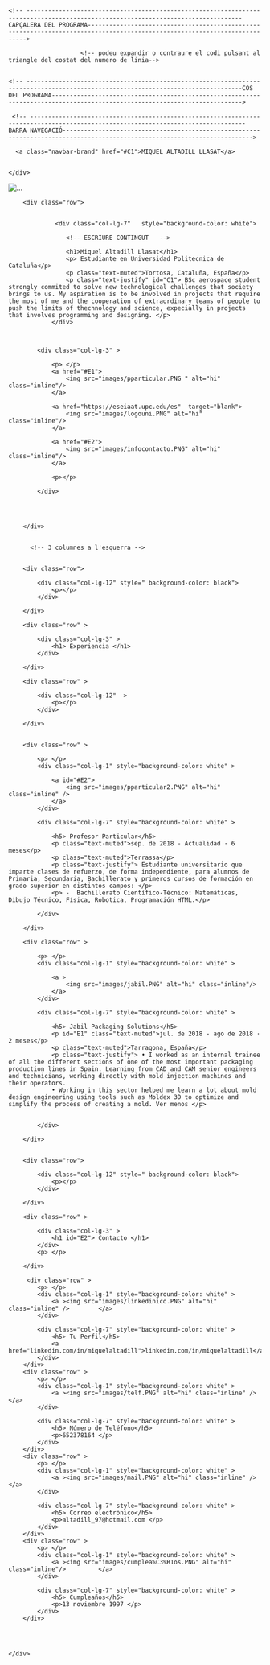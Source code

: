  <!DOCTYPE html>
<html lang="en">

    
    <!-- ----------------------------------------------------------------------------------------------------------------------------------CAPÇALERA DEL PROGRAMA--------------------------------------------------------------------------------------------------------------------------->
    
    
<head>

  <meta charset="utf-8">
  <meta name="viewport" content="width=device-width, initial-scale=1, shrink-to-fit=no">
  <meta name="description" content="">
  <meta name="author" content="">

  <title>Shop Homepage - Start Bootstrap Template</title>

  <!-- Bootstrap core CSS -->
  <link href="vendor/bootstrap/css/bootstrap.min.css" rel="stylesheet">

  <!-- Custom styles for this template -->
  <link href="css/shop-homepage.css" rel="stylesheet">

</head>

                        <!-- podeu expandir o contraure el codi pulsant al triangle del costat del numero de linia-->


    <!-- ----------------------------------------------------------------------------------------------------------------------------------COS DEL PROGRAMA--------------------------------------------------------------------------------------------------------------------------->


<body> 
    
    
     <!-- ----------------------------------------------------------------------------------------------------------------------------------BARRA NAVEGACIÓ--------------------------------------------------------------------------------------------------------------------------->
    
 <nav class="navbar navbar-expand-lg navbar-dark bg-dark fixed-top">
    <div class="container">
        
      <a class="navbar-brand" href="#C1">MIQUEL ALTADILL LLASAT</a>
        
     
    </div>
  </nav>
    
    

<div class="container"> 
      	<div class="text-center">
  			<img src="images/heading.PNG" class="rounded" alt="...">
		</div>
       
        <div class="row">
        
				
				 <div class="col-lg-7"   style="background-color: white">
                
					<!-- ESCRIURE CONTINGUT   -->
					
					<h1>Miquel Altadill Llasat</h1>
					<p> Estudiante en Universidad Politecnica de Cataluña</p>
					<p class="text-muted">Tortosa, Cataluña, España</p>
					<p class="text-justify" id="C1"> BSc aerospace student strongly commited to solve new technological challenges that society brings to us. My aspiration is to be involved in projects that require the most of me and the cooperation of extraordinary teams of people to push the limits of thechnology and science, expecially in projects that involves programming and designing. </p>
            	</div>
				
		
			
			<div class="col-lg-3" >
                
                <p> </p>
                <a href="#E1">
    				<img src="images/pparticular.PNG " alt="hi" class="inline"/>   
				</a>
				
				<a href="https://eseiaat.upc.edu/es"  target="blank">
    				<img src="images/logouni.PNG" alt="hi" class="inline"/>   
				</a>
				
				<a href="#E2">
    				<img src="images/infocontacto.PNG" alt="hi" class="inline"/>   
				</a>
				
				<p></p>
              
            </div>	
			
			
		
			
		</div>
			
	
          <!-- 3 columnes a l'esquerra -->
          
	
		<div class="row">
			
			<div class="col-lg-12" style=" background-color: black">
				<p></p>
			</div>
			
		</div>
	
		<div class="row" >
			
			<div class="col-lg-3" >
				<h1> Experiencia </h1>
			</div>
			
		</div>
	
		<div class="row" >
			
			<div class="col-lg-12"  >
				<p></p>
			</div>
			
		</div>
		
		
		<div class="row" >
			
			<p> </p>
			<div class="col-lg-1" style="background-color: white" >
				
				<a id="#E2">
    				<img src="images/pparticular2.PNG" alt="hi" class="inline" />   
				</a>
			</div>
			
			<div class="col-lg-7" style="background-color: white" >
				
				<h5> Profesor Particular</h5>
				<p class="text-muted">sep. de 2018 - Actualidad · 6 meses</p>
				<p class="text-muted">Terrassa</p>
				<p class="text-justify"> Estudiante universitario que imparte clases de refuerzo, de forma independiente, para alumnos de Primaria, Secundaria, Bachillerato y primeros cursos de formación en grado superior en distintos campos: </p>
				<p> -  Bachillerato Científico-Técnico: Matemáticas, Dibujo Técnico, Física, Robotica, Programación HTML.</p>
				
			</div>			
			
		</div>
	
        <div class="row" >
			
			<p> </p>
			<div class="col-lg-1" style="background-color: white" >
				
				<a >
    				<img src="images/jabil.PNG" alt="hi" class="inline"/>   
				</a>
			</div>
			
			<div class="col-lg-7" style="background-color: white" >
				
				<h5> Jabil Packaging Solutions</h5>
				<p id="E1" class="text-muted">jul. de 2018 - ago de 2018 · 2 meses</p>
				<p class="text-muted">Tarragona, España</p>
				<p class="text-justify"> • I worked as an internal trainee of all the different sections of one of the most important packaging production lines in Spain. Learning from CAD and CAM senior engineers and technicians, working directly with mold injection machines and their operators.
				• Working in this sector helped me learn a lot about mold design engineering using tools such as Moldex 3D to optimize and simplify the process of creating a mold. Ver menos </p>
				
				
			</div>			
			
		</div> 
	
	
		<div class="row">
			
			<div class="col-lg-12" style=" background-color: black">
				<p></p>
			</div>
			
		</div>
	
		<div class="row" >
			
			<div class="col-lg-3" >
				<h1 id="E2"> Contacto </h1>
			</div>
			<p> </p>
			
		</div>
	
		 <div class="row" >			
			<p> </p>
			<div class="col-lg-1" style="background-color: white" >				
				<a ><img src="images/linkedinico.PNG" alt="hi" class="inline" /> 		</a>
			</div>
			
			<div class="col-lg-7" style="background-color: white" >				
				<h5> Tu Perfil</h5>
				<a href="linkedin.com/in/miquelaltadill">linkedin.com/in/miquelaltadill</a>	
			</div>					
		</div> 
		<div class="row" >			
			<p> </p>
			<div class="col-lg-1" style="background-color: white" >				
				<a ><img src="images/telf.PNG" alt="hi" class="inline" /> 		</a>
			</div>
			
			<div class="col-lg-7" style="background-color: white" >				
				<h5> Número de Teléfono</h5>
				<p>652378164 </p>	
			</div>					
		</div> 
		<div class="row" >			
			<p> </p>
			<div class="col-lg-1" style="background-color: white" >				
				<a ><img src="images/mail.PNG" alt="hi" class="inline" /> 		</a>
			</div>
			
			<div class="col-lg-7" style="background-color: white" >				
				<h5> Correo electrónico</h5>
				<p>altadill_97@hotmail.com </p>	
			</div>					
		</div> 
		<div class="row" >			
			<p> </p>
			<div class="col-lg-1" style="background-color: white" >				
				<a ><img src="images/cumplea%C3%B1os.PNG" alt="hi" class="inline"/> 		</a>
			</div>
			
			<div class="col-lg-7" style="background-color: white" >				
				<h5> Cumpleaños</h5>
				<p>13 noviembre 1997 </p>	
			</div>					
		</div> 
	
		
         
    
	</div>
       
            
                
           


<!----------------------------------------------------------------------------------------------------------HEU D'AFEGIR MÉS FILERES I DIVIDIRU EN MÉS COLUMNES COM A OBJECTIU DE LA CLASE------------------------------------------------------ ------------------------------------------------------------->

</body>
    
</html>

